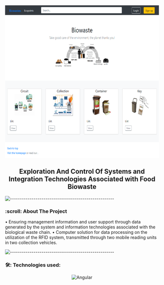 <p align="center"> 
  <img src="image/Biowaste.png" alt="Pacman Logo" width="635px" height="500px">
</p>

<h2 align="center"> Exploration And Control Of Systems and Integration Technologies Associated with Food Biowaste </h2>

![-----------------------------------------------------](https://raw.githubusercontent.com/andreasbm/readme/master/assets/lines/rainbow.png)

<h3 id="about-the-project"> :scroll: About The Project</h3>

<p>• Ensuring management information and user support through data generated by the system and information technologies associated with the
biological waste chain.
• Computer solution for data processing on the utilization of the RFID system, transmitted through two mobile reading units in two collection vehicles.

![-----------------------------------------------------](https://raw.githubusercontent.com/andreasbm/readme/master/assets/lines/rainbow.png)

<h3 id="about-the-project"> 🛠️: Technologies used: </h3>
<div align="center">


 <img width="50" src="https://user-images.githubusercontent.com/25181517/183890595-779a7e64-3f43-4634-bad2-eceef4e80268.png" alt="Angular" title="Angular"/>


</div>
